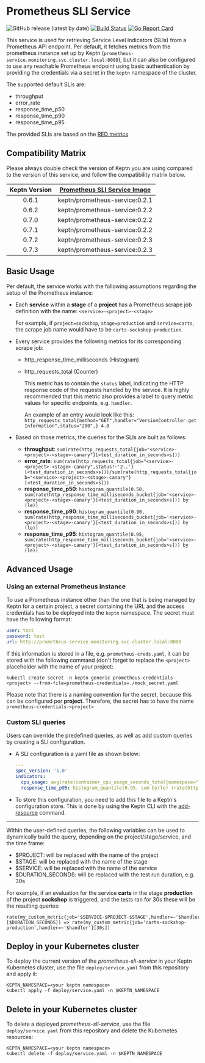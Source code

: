 # Prometheus SLI Service
![GitHub release (latest by date)](https://img.shields.io/github/v/release/keptn-contrib/prometheus-sli-service)
[![Build Status](https://travis-ci.org/keptn-contrib/prometheus-sli-service.svg?branch=master)](https://travis-ci.org/keptn-contrib/prometheus-sli-service)
[![Go Report Card](https://goreportcard.com/badge/github.com/keptn-contrib/prometheus-sli-service)](https://goreportcard.com/report/github.com/keptn-contrib/prometheus-sli-service)

This service is used for retrieving Service Level Indicators (SLIs) from a Prometheus API endpoint. Per default, it fetches metrics from the prometheus instance set up by Keptn
(`prometheus-service.monitoring.svc.cluster.local:8080`), but it can also be configured to use any reachable Prometheus endpoint using basic authentication by providing the credentials
via a secret in the `keptn` namespace of the cluster.

The supported default SLIs are:

 - throughput
 - error_rate
 - response_time_p50
 - response_time_p90
 - response_time_p95
 
The provided SLIs are based on the [RED metrics](https://grafana.com/files/grafanacon_eu_2018/Tom_Wilkie_GrafanaCon_EU_2018.pdf)

## Compatibility Matrix

Please always double check the version of Keptn you are using compared to the version of this service, and follow the compatibility matrix below.


| Keptn Version    | [Prometheus SLI Service Image](https://hub.docker.com/r/keptncontrib/prometheus-sli-service/tags) |
|:----------------:|:----------------------------------------:|
|       0.6.1      | keptn/prometheus-service:0.2.1  |
|       0.6.2      | keptn/prometheus-service:0.2.2  |
|       0.7.0      | keptn/prometheus-service:0.2.2  |
|       0.7.1      | keptn/prometheus-service:0.2.2  |
|       0.7.2      | keptn/prometheus-service:0.2.3  |
|       0.7.3      | keptn/prometheus-service:0.2.3  |

## Basic Usage 

Per default, the service works with the following assumptions regarding the setup of the Prometheus instance:

 - Each **service** within a **stage** of a **project** has a Prometheus scrape job definition with the name: `<service>-<project>-<stage>`

    For example, if `project=sockshop`, `stage=production` and `service=carts`, the scrape job name would have to be `carts-sockshop-production`.
    
 - Every service provides the following metrics for its corresponding scrape job:
     - http_response_time_milliseconds (Histogram)
     - http_requests_total (Counter)
     
       This metric has to contain the `status` label, indicating the HTTP response code of the requests handled by the service.
       It is highly recommended that this metric also provides a label to query metric values for specific endpoints, e.g. `handler`.
       
       An example of an entry would look like this: `http_requests_total{method="GET",handler="VersionController.getInformation",status="200",} 4.0`
       
 - Based on those metrics, the queries for the SLIs are built as follows:
 
   - **throughput**: `sum(rate(http_requests_total{job="<service>-<project>-<stage>-canary"}[<test_duration_in_seconds>s]))`
   - **error_rate**: `sum(rate(http_requests_total{job="<service>-<project>-<stage>-canary",status!~'2..'}[<test_duration_in_seconds>s]))/sum(rate(http_requests_total{job="<service>-<project>-<stage>-canary"}[<test_duration_in_seconds>s]))`
   - **response_time_p50**: `histogram_quantile(0.50, sum(rate(http_response_time_milliseconds_bucket{job='<service>-<project>-<stage>-canary'}[<test_duration_in_seconds>s])) by (le))`
   - **response_time_p90**: `histogram_quantile(0.90, sum(rate(http_response_time_milliseconds_bucket{job='<service>-<project>-<stage>-canary'}[<test_duration_in_seconds>s])) by (le))`
   - **response_time_p95**: `histogram_quantile(0.95, sum(rate(http_response_time_milliseconds_bucket{job='<service>-<project>-<stage>-canary'}[<test_duration_in_seconds>s])) by (le))` 
   
## Advanced Usage

### Using an external Prometheus instance
To use a Prometheus instance other than the one that is being managed by Keptn for a certain project, a secret containing the URL and the access credentials has to be deployed into the `keptn` namespace. The secret must have the following format:

```yaml
user: test
password: test
url: http://prometheus-service.monitoring.svc.cluster.local:8080
```

If this information is stored in a file, e.g. `prometheus-creds.yaml`, it can be stored with the following command (don't forget to replace the `<project>` placeholder with the name of your project:

```console
kubectl create secret -n keptn generic prometheus-credentials-<project> --from-file=prometheus-credentials=./mock_secret.yaml
```

Please note that there is a naming convention for the secret, because this can be configured per **project**. Therefore, the secret has to have the name `prometheus-credentials-<project>`

### Custom SLI queries

Users can override the predefined queries, as well as add custom queries by creating a SLI configuration. 

* A SLI configuration is a yaml file as shown below:

    ```yaml
    ---
    spec_version: '1.0'
    indicators:
      cpu_usage: avg(rate(container_cpu_usage_seconds_total{namespace="$PROJECT-$STAGE",pod_name=~"$SERVICE-primary-.*"}[5m]))
      response_time_p95: histogram_quantile(0.95, sum by(le) (rate(http_response_time_milliseconds_bucket{handler="ItemsController.addToCart",job="$SERVICE-$PROJECT-$STAGE-canary"}[$DURATION_SECONDS])))
    ```

* To store this configuration, you need to add this file to a Keptn's configuration store. This is done by using the Keptn CLI with the [add-resource](https://keptn.sh/docs/0.6.0/reference/cli/#keptn-add-resource) command. 

---

Within the user-defined queries, the following variables can be used to dynamically build the query, depending on the project/stage/service, and the time frame:

- $PROJECT: will be replaced with the name of the project
- $STAGE: will be replaced with the name of the stage
- $SERVICE: will be replaced with the name of the service
- $DURATION_SECONDS: will be replaced with the test run duration, e.g. 30s

For example, if an evaluation for the service **carts**  in the stage **production** of the project **sockshop** is triggered, and the tests ran for 30s these will be the resulting queries:

```
rate(my_custom_metric{job='$SERVICE-$PROJECT-$STAGE',handler=~'$handler'}[$DURATION_SECONDS]) => rate(my_custom_metric{job='carts-sockshop-production',handler=~'$handler'}[30s])
```

## Deploy in your Kubernetes cluster

To deploy the current version of the *prometheus-sli-service* in your Keptn Kubernetes cluster, use the file `deploy/service.yaml` from this repository and apply it:

```console
KEPTN_NAMESPACE=<your keptn namespace>
kubectl apply -f deploy/service.yaml -n $KEPTN_NAMESPACE
```

## Delete in your Kubernetes cluster

To delete a deployed *prometheus-sli-service*, use the file `deploy/service.yaml` from this repository and delete the Kubernetes resources:

```console
KEPTN_NAMESPACE=<your keptn namespace>
kubectl delete -f deploy/service.yaml -n $KEPTN_NAMESPACE
```
